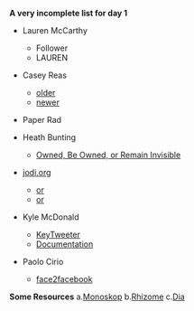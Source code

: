 __A very incomplete list for day 1__

- Lauren McCarthy
    - Follower
    - LAUREN

- Casey Reas
    - [older](http://reas.com/)
    - [newer](http://caesuras.net/)

- Paper Rad

- Heath Bunting
    - [Owned, Be Owned, or Remain Invisible](https://www.irational.org/_readme.html)


- [jodi.org](http://wwwwwwwww.jodi.org/)
    - [or](http://www.jodi.org)
    - [or](http://joid.org/archive/)

- Kyle McDonald
    - [KeyTweeter](https://twitter.com/keytweeter?lang=en)
    - [Documentation](https://vimeo.com/9922212)

- Paolo Cirio
    - [face2facebook](https://paolocirio.net/work/face-to-facebook/)


__Some Resources__
a.[Monoskop](https://monoskop.org/Net.art)
b.[Rhizome](https://anthology.rhizome.org/)
c.[Dia](https://diaart.org/program/exhibitions-projects/type/web-project)
